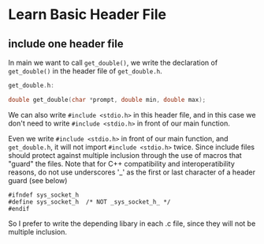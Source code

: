 # Learn Basic Header File

## include one header file
In main we want to call `get_double()`, we write the declaration of  `get_double()` in the header file of  `get_double.h`.

```c
get_double.h:

double get_double(char *prompt, double min, double max);

```

We can also write `#include <stdio.h>` in this header file, and in this case we don't need to write `#include <stdio.h>` in front of our main function.

Even we write `#include <stdio.h>` in front of our main function, and `get_double.h`, it will not import `#include <stdio.h>` twice. Since include files should protect against multiple inclusion through the use of macros that "guard" the files. Note that for C++ compatibility and interoperatibility reasons, do not use underscores '_' as the first or last character of a header guard (see below)

```
#ifndef sys_socket_h
#define sys_socket_h  /* NOT _sys_socket_h_ */
#endif 
```

So I prefer to write the depending libary in each .c file, since they will not be multiple inclusion.